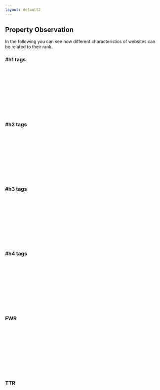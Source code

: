 ```yaml
---
layout: default2
---
```


## Property Observation


<article class="uk-article">
    In the following you can see how different characteristics of websites can be related to their rank.
</article>

<div class="uk-grid uk-child-width-1-2 uk-margin-medium">
    <div>
        <div class="uk-card uk-card-default uk-padding-small uk-text-center">
            <div class="uk-card-header">
                <h3> #h1 tags </h3>
            </div>
            <div class="uk-card-body uk-height-medium">
                <svg id="ID01" class="uk-height-1-1 uk-width-1-1"></svg>
            </div>
        </div>
    </div>
    <div>
        <div class="uk-card uk-card-default uk-padding-small uk-text-center">
            <div class="uk-card-header">
                <h3> #h2 tags</h3>
            </div>
            <div class="uk-card-body uk-height-medium">
                <svg id="ID02" class="uk-height-1-1 uk-width-1-1"></svg>
            </div>
        </div>
    </div>
</div>

<div class="uk-grid uk-child-width-1-2">
    <div>
        <div class="uk-card uk-card-default uk-padding-small uk-text-center">
            <div class="uk-card-header">
                <h3> #h3 tags</h3>
            </div>
            <div class="uk-card-body uk-height-medium">
                <svg id="ID03" class="uk-height-1-1 uk-width-1-1"></svg>
            </div>
        </div>
    </div>
    <div>
        <div class="uk-card uk-card-default uk-padding-small uk-text-center">
            <div class="uk-card-header">
                <h3> #h4 tags</h3>
            </div>
            <div class="uk-card-body uk-height-medium">
                <svg id="ID04" class="uk-height-1-1 uk-width-1-1"></svg>
            </div>
        </div>
    </div>
</div>

<div class="uk-grid uk-child-width-1-2">
    <div>
        <div class="uk-card uk-card-default uk-padding-small uk-text-center">
            <div class="uk-card-header">
                <h3> FWR</h3>
            </div>
            <div class="uk-card-body uk-height-medium">
                <svg id="ID05" class="uk-height-1-1 uk-width-1-1"></svg>
            </div>
        </div>
    </div>
    <div>
        <div class="uk-card uk-card-default uk-padding-small uk-text-center">
            <div class="uk-card-header">
                <h3> TTR</h3>
            </div>
            <div class="uk-card-body uk-height-medium">
                <svg id="ID06" class="uk-height-1-1 uk-width-1-1"></svg>
            </div>
        </div>
    </div>
</div>


<!-- 
<div id="selector" class="uk-form-custom=target: true">
    <select>
        <option> h1 Word Count</option>
        <option> h2 Word Count</option>
    </select>
</div>-->



<script>
    //test2();
    box_plot("js/24.6.2024.all_queries_domains_with_ranks_and_snapshots.csv", "#ID01", "h1 Word Count");
    box_plot("js/24.6.2024.all_queries_domains_with_ranks_and_snapshots.csv", "#ID02", "h2 Word Count");
    box_plot("js/24.6.2024.all_queries_domains_with_ranks_and_snapshots.csv", "#ID03", "h3 Word Count");
    box_plot("js/24.6.2024.all_queries_domains_with_ranks_and_snapshots.csv", "#ID04", "h4 Word Count");
    box_plot("js/24.6.2024.all_queries_domains_with_ranks_and_snapshots.csv", "#ID05", "FWR");
    box_plot("js/24.6.2024.all_queries_domains_with_ranks_and_snapshots.csv", "#ID06", "TTR");    
</script>